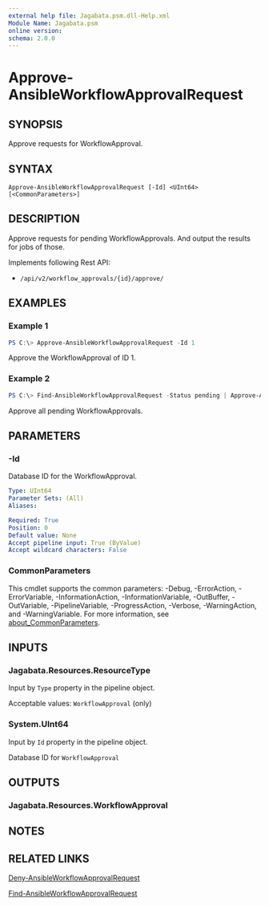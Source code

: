 ```yaml
---
external help file: Jagabata.psm.dll-Help.xml
Module Name: Jagabata.psm
online version:
schema: 2.0.0
---
```


# Approve-AnsibleWorkflowApprovalRequest

## SYNOPSIS
Approve requests for WorkflowApproval.

## SYNTAX

```
Approve-AnsibleWorkflowApprovalRequest [-Id] <UInt64> [<CommonParameters>]
```

## DESCRIPTION
Approve requests for pending WorkflowApprovals.
And output the results for jobs of those.

Implements following Rest API:  
- `/api/v2/workflow_approvals/{id}/approve/`  

## EXAMPLES

### Example 1
```powershell
PS C:\> Approve-AnsibleWorkflowApprovalRequest -Id 1
```

Approve the WorkflowApproval of ID 1.

### Example 2
```powershell
PS C:\> Find-AnsibleWorkflowApprovalRequest -Status pending | Approve-AnsibleWorkflowApprovalRequest
```

Approve all pending WorkflowApprovals.

## PARAMETERS

### -Id
Database ID for the WorkflowApproval.

```yaml
Type: UInt64
Parameter Sets: (All)
Aliases:

Required: True
Position: 0
Default value: None
Accept pipeline input: True (ByValue)
Accept wildcard characters: False
```

### CommonParameters
This cmdlet supports the common parameters: -Debug, -ErrorAction, -ErrorVariable, -InformationAction, -InformationVariable, -OutBuffer, -OutVariable, -PipelineVariable, -ProgressAction, -Verbose, -WarningAction, and -WarningVariable. For more information, see [about_CommonParameters](http://go.microsoft.com/fwlink/?LinkID=113216).

## INPUTS

### Jagabata.Resources.ResourceType
Input by `Type` property in the pipeline object.

Acceptable values: `WorkflowApproval` (only)

### System.UInt64
Input by `Id` property in the pipeline object.

Database ID for `WorkflowApproval`

## OUTPUTS

### Jagabata.Resources.WorkflowApproval
## NOTES

## RELATED LINKS

[Deny-AnsibleWorkflowApprovalRequest](./Deny-AnsibleWorkflowApprovalRequest.md)

[Find-AnsibleWorkflowApprovalRequest](./Find-AnsibleWorkflowApprovalRequest.md)
